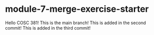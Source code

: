 # module-7-merge-exercise-starter
Hello COSC 381! This is the main branch!
This is added in the second commit!
This is added in the third commit!
